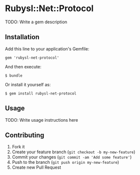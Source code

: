 # Rubysl::Net::Protocol

TODO: Write a gem description

## Installation

Add this line to your application's Gemfile:

    gem 'rubysl-net-protocol'

And then execute:

    $ bundle

Or install it yourself as:

    $ gem install rubysl-net-protocol

## Usage

TODO: Write usage instructions here

## Contributing

1. Fork it
2. Create your feature branch (`git checkout -b my-new-feature`)
3. Commit your changes (`git commit -am 'Add some feature'`)
4. Push to the branch (`git push origin my-new-feature`)
5. Create new Pull Request
